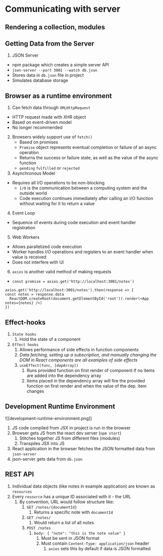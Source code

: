 # Communicating with server

## Rendering a collection, modules

## Getting Data from the Server
1. JSON Server
  - npm package which creates a simple server API
  - `json-server --port 3001 --watch db.json`
  - Stores data in `db.json` file in project
  - Simulates database storage

## Browser as a runtime environment
1. Can fetch data through `XMLHttpRequest`
  - HTTP request made with XHR object
  - Based on event-driven model
  - No longer recommended
2. Browsers widely support use of `fetch()`
    - Based on promises
    - `Promise` object represents eventual completion or failure of an async operation
    - Returns the success or failure state, as well as the value of the async function
    - `pending` `fulfilled` or `rejected`
3. Asynchronous Model
  - Requires all I/O operations to be non-blocking
  	- `I/O` is the communication between a computing system and the outside world
	- Code execution continues immediately after calling an I/O function without waiting for it to return a value
4. Event Loop
  - Sequence of events during code execution and event handler registration
5. Web Workers
  - Allows parallelized code execution 
  - Worker handles I/O operations and registers to an event handler when value is received 
  - Does not interfere with UI 
6. `axios` is another valid method of making requests
  - `const promise = axios.get('http://localhost:3001/notes')`
  ```
  axios.get('http://localhost:3001/notes').then(response => {
  const notes = response.data
    ReactDOM.createRoot(document.getElementById('root')).render(<App notes={notes} />)
  })
  ```

## Effect-hooks
1. `State hooks` 
	1. Hold the state of a component
2. `Effect hooks`
	1. Allows performance of side effects in function components 
	2. _Data fetching, setting up a subscription, and manually changing the DOM in React components are all examples of side effects_
	3. `useEffect(func, [depArray])`
		1. Runs provided function on first render of component if no items are added into the dependency array
		2. Items placed in the dependency array will fire the provided function on first render and when the value of the dep. item changes

## Development Runtime Environment
![[development-runtime-environment.png]]

1. JS code compiled from JSX in project is run in the browser
2. Browser gets JS from the react dev server (`npm start`)
	1. Stitches together JS from different files (modules)
	2. Transpiles JSX into JS 
3. React application in the browser fetches the JSON formatted data from `json-server` 
4. json-server gets data from `db.json`
## REST API
1. Individual data objects (like notes in example application) are known as `resources`
2. Every `resource` has a unique ID associated with it - the URL 
	1. By convention, URL would follow structure like:
		1. `GET /notes/{documentId}`
			1. Returns a specific note with `documentId`
		2. `GET /notes/` 
			1. Would return a list of all notes 
		3. `POST /notes`
			1. `body: { "note": "this is the note value" }`
				1. Must be sent in JSON format
				2. Must contain `Content-Type: application/json`  header
					1. `axios` sets this by default if data is JSON formatted